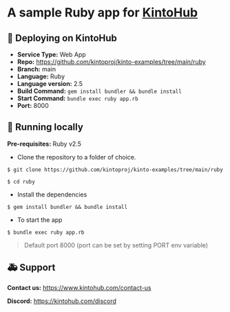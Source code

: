 # A sample Ruby app for [KintoHub](https://kintohub.com)

## :rocket: Deploying on KintoHub

- **Service Type:** Web App
- **Repo:** https://github.com/kintoproj/kinto-examples/tree/main/ruby
- **Branch:** main
- **Language:** Ruby
- **Language version:** 2.5
- **Build Command:** `gem install bundler && bundle install`
- **Start Command:** `bundle exec ruby app.rb`
- **Port:** 8000

## :hammer: Running locally

**Pre-requisites:** Ruby v2.5

- Clone the repository to a folder of choice.

```
$ git clone https://github.com/kintoproj/kinto-examples/tree/main/ruby

$ cd ruby
```

- Install the dependencies

```
$ gem install bundler && bundle install
```

- To start the app

```
$ bundle exec ruby app.rb
```
> Default port 8000 (port can be set by setting PORT env variable)

## :ambulance: Support

**Contact us:** https://www.kintohub.com/contact-us

**Discord:** https://kintohub.com/discord
